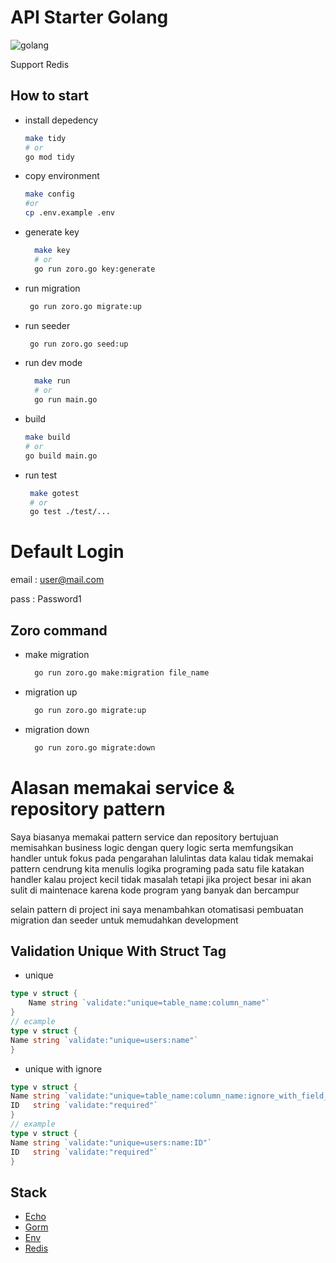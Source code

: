 # API Starter Golang
![golang](https://upload.wikimedia.org/wikipedia/commons/thumb/0/05/Go_Logo_Blue.svg/1200px-Go_Logo_Blue.svg.png)

Support Redis

## How to start

- install depedency
  ```bash
  make tidy
  # or
  go mod tidy
  ```
- copy environment
  ```bash
  make config
  #or
  cp .env.example .env
  ```
- generate key
  ```bash
    make key
    # or
    go run zoro.go key:generate
  ```
- run migration
  ```bash
   go run zoro.go migrate:up
  ```

- run seeder
  ```bash
   go run zoro.go seed:up
  ```
- run dev mode
  ```bash
    make run
    # or
    go run main.go
  ```
- build
  ```bash
  make build
  # or
  go build main.go
  ```
  
- run test
  ```bash
   make gotest
   # or
   go test ./test/...
  ```
  

# Default Login
email : user@mail.com

pass : Password1

## Zoro command
- make migration
  ```bash
    go run zoro.go make:migration file_name
  ```
- migration up
  ```bash
    go run zoro.go migrate:up
  ```
- migration down
  ```bash
    go run zoro.go migrate:down
  ```

# Alasan memakai service & repository pattern
Saya biasanya memakai pattern service dan repository bertujuan memisahkan business logic dengan query logic serta memfungsikan handler untuk fokus pada pengarahan lalulintas data
kalau tidak memakai pattern cendrung kita menulis logika programing pada satu file katakan handler kalau project kecil tidak masalah tetapi jika project besar ini akan sulit di maintenace karena kode program yang banyak dan bercampur

selain pattern di project ini saya menambahkan otomatisasi pembuatan migration dan seeder untuk memudahkan development


  

## Validation Unique With Struct Tag
- unique
```go
type v struct {
	Name string `validate:"unique=table_name:column_name"`
}
// ecample
type v struct {
Name string `validate:"unique=users:name"`
}
```
- unique with ignore
```go
type v struct {
Name string `validate:"unique=table_name:column_name:ignore_with_field_name"`
ID   string `validate:"required"`
}
// example
type v struct {
Name string `validate:"unique=users:name:ID"`
ID   string `validate:"required"`
}
```
## Stack 
- [Echo](https://echo.labstack.com)
- [Gorm](https://gorm.io)
- [Env](https://github.com/spf13/viper)
- [Redis](https://github.com/redis/go-redis)

